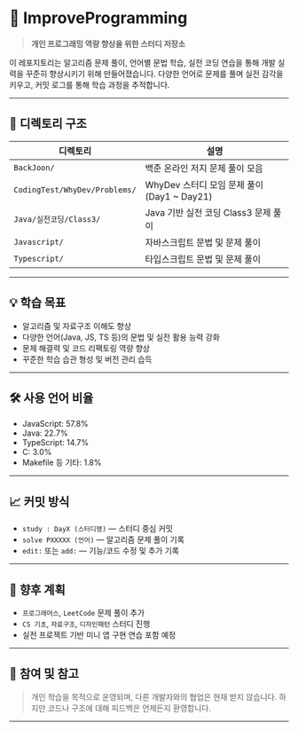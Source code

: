 # 🧠 ImproveProgramming

> **개인 프로그래밍 역량 향상을 위한 스터디 저장소**

이 레포지토리는 알고리즘 문제 풀이, 언어별 문법 학습, 실전 코딩 연습을 통해 개발 실력을 꾸준히 향상시키기 위해 만들어졌습니다. 다양한 언어로 문제를 풀며 실전 감각을 키우고, 커밋 로그를 통해 학습 과정을 추적합니다.

---

## 📂 디렉토리 구조

| 디렉토리 | 설명 |
|----------|------|
| `BackJoon/` | 백준 온라인 저지 문제 풀이 모음 |
| `CodingTest/WhyDev/Problems/` | WhyDev 스터디 모임 문제 풀이 (Day1 ~ Day21) |
| `Java/실전코딩/Class3/` | Java 기반 실전 코딩 Class3 문제 풀이 |
| `Javascript/` | 자바스크립트 문법 및 문제 풀이 |
| `Typescript/` | 타입스크립트 문법 및 문제 풀이 |

---

## 💡 학습 목표

- 알고리즘 및 자료구조 이해도 향상
- 다양한 언어(Java, JS, TS 등)의 문법 및 실전 활용 능력 강화
- 문제 해결력 및 코드 리팩토링 역량 향상
- 꾸준한 학습 습관 형성 및 버전 관리 습득

---

## 🛠 사용 언어 비율

- JavaScript: 57.8%
- Java: 22.7%
- TypeScript: 14.7%
- C: 3.0%
- Makefile 등 기타: 1.8%

---

## 📈 커밋 방식

- `study : DayX (스터디명)` — 스터디 중심 커밋
- `solve PXXXXX (언어)` — 알고리즘 문제 풀이 기록
- `edit:` 또는 `add:` — 기능/코드 수정 및 추가 기록

---

## 📝 향후 계획

- `프로그래머스`, `LeetCode` 문제 풀이 추가
- `CS 기초`, `자료구조`, `디자인패턴` 스터디 진행
- 실전 프로젝트 기반 미니 앱 구현 연습 포함 예정

---

## 🙌 참여 및 참고

> 개인 학습을 목적으로 운영되며, 다른 개발자와의 협업은 현재 받지 않습니다. 하지만 코드나 구조에 대해 피드백은 언제든지 환영합니다.

---
